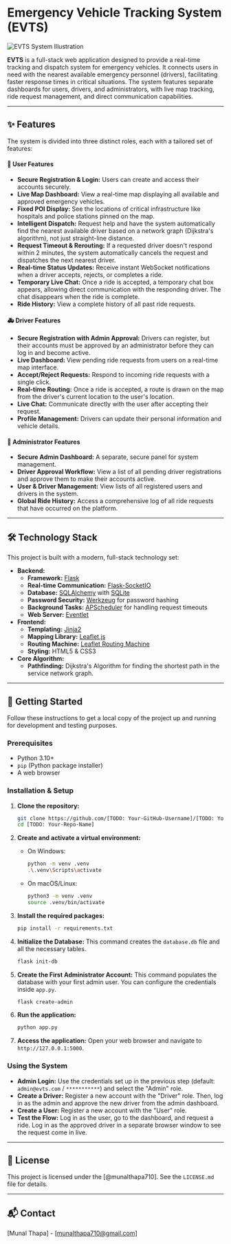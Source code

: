 # Emergency Vehicle Tracking System (EVTS)

![EVTS System Illustration](static/images/hero-image.png)

**EVTS** is a full-stack web application designed to provide a real-time tracking and dispatch system for emergency vehicles. It connects users in need with the nearest available emergency personnel (drivers), facilitating faster response times in critical situations. The system features separate dashboards for users, drivers, and administrators, with live map tracking, ride request management, and direct communication capabilities.

---

## ✨ Features

The system is divided into three distinct roles, each with a tailored set of features:

#### 👤 User Features
- **Secure Registration & Login:** Users can create and access their accounts securely.
- **Live Map Dashboard:** View a real-time map displaying all available and approved emergency vehicles.
- **Fixed POI Display:** See the locations of critical infrastructure like hospitals and police stations pinned on the map.
- **Intelligent Dispatch:** Request help and have the system automatically find the nearest available driver based on a network graph (Dijkstra's algorithm), not just straight-line distance.
- **Request Timeout & Rerouting:** If a requested driver doesn't respond within 2 minutes, the system automatically cancels the request and dispatches the next nearest driver.
- **Real-time Status Updates:** Receive instant WebSocket notifications when a driver accepts, rejects, or completes a ride.
- **Temporary Live Chat:** Once a ride is accepted, a temporary chat box appears, allowing direct communication with the responding driver. The chat disappears when the ride is complete.
- **Ride History:** View a complete history of all past ride requests.

#### 🚑 Driver Features
- **Secure Registration with Admin Approval:** Drivers can register, but their accounts must be approved by an administrator before they can log in and become active.
- **Live Dashboard:** View pending ride requests from users on a real-time map interface.
- **Accept/Reject Requests:** Respond to incoming ride requests with a single click.
- **Real-time Routing:** Once a ride is accepted, a route is drawn on the map from the driver's current location to the user's location.
- **Live Chat:** Communicate directly with the user after accepting their request.
- **Profile Management:** Drivers can update their personal information and vehicle details.

#### 👑 Administrator Features
- **Secure Admin Dashboard:** A separate, secure panel for system management.
- **Driver Approval Workflow:** View a list of all pending driver registrations and approve them to make their accounts active.
- **User & Driver Management:** View lists of all registered users and drivers in the system.
- **Global Ride History:** Access a comprehensive log of all ride requests that have occurred on the platform.

---

## 🛠️ Technology Stack

This project is built with a modern, full-stack technology set:

- **Backend:**
  - **Framework:** [Flask](https://flask.palletsprojects.com/)
  - **Real-time Communication:** [Flask-SocketIO](https://flask-socketio.readthedocs.io/)
  - **Database:** [SQLAlchemy](https://www.sqlalchemy.org/) with [SQLite](https://www.sqlite.org/index.html)
  - **Password Security:** [Werkzeug](https://werkzeug.palletsprojects.com/) for password hashing
  - **Background Tasks:** [APScheduler](https://apscheduler.readthedocs.io/) for handling request timeouts
  - **Web Server:** [Eventlet](http://eventlet.net/)
- **Frontend:**
  - **Templating:** [Jinja2](https://jinja.palletsprojects.com/)
  - **Mapping Library:** [Leaflet.js](https://leafletjs.com/)
  - **Routing Machine:** [Leaflet Routing Machine](http://www.liedman.se/leaflet-routing-machine/)
  - **Styling:** HTML5 & CSS3
- **Core Algorithm:**
  - **Pathfinding:** Dijkstra's Algorithm for finding the shortest path in the service network graph.

---

## 🚀 Getting Started

Follow these instructions to get a local copy of the project up and running for development and testing purposes.

### Prerequisites

- Python 3.10+
- `pip` (Python package installer)
- A web browser

### Installation & Setup

1.  **Clone the repository:**
    ```bash
    git clone https://github.com/[TODO: Your-GitHub-Username]/[TODO: Your-Repo-Name].git
    cd [TODO: Your-Repo-Name]
    ```

2.  **Create and activate a virtual environment:**
    - On Windows:
      ```bash
      python -m venv .venv
      .\.venv\Scripts\activate
      ```
    - On macOS/Linux:
      ```bash
      python3 -m venv .venv
      source .venv/bin/activate
      ```

3.  **Install the required packages:**
    ```bash
    pip install -r requirements.txt
    ```

4.  **Initialize the Database:**
    This command creates the `database.db` file and all the necessary tables.
    ```bash
    flask init-db
    ```

5.  **Create the First Administrator Account:**
    This command populates the database with your first admin user. You can configure the credentials inside `app.py`.
    ```bash
    flask create-admin
    ```

6.  **Run the application:**
    ```bash
    python app.py
    ```

7.  **Access the application:**
    Open your web browser and navigate to `http://127.0.0.1:5000`.

### Using the System

- **Admin Login:** Use the credentials set up in the previous step (default: `admin@evts.com` / `***********`) and select the "Admin" role.
- **Create a Driver:** Register a new account with the "Driver" role. Then, log in as the admin and approve the new driver from the admin dashboard.
- **Create a User:** Register a new account with the "User" role.
- **Test the Flow:** Log in as the user, go to the dashboard, and request a ride. Log in as the approved driver in a separate browser window to see the request come in live.

---

## 📄 License

This project is licensed under the [@munalthapa710]. See the `LICENSE.md` file for details.

---

## 📬 Contact

[Munal Thapa] - [munalthapa710@gmail.com]
